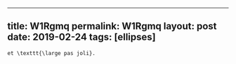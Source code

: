 ---
 title: W1Rgmq
 permalink: W1Rgmq
 layout: post
 date: 2019-02-24
 tags: [ellipses]
 ---

```latexUn \textbf{texte} très {\tiny bizarre}
et \texttt{\large pas joli}.
```